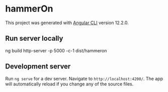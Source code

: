 # hammerOn

This project was generated with [Angular CLI](https://github.com/angular/angular-cli) version 12.2.0.

## Run server locally
ng build
http-server -p 5000 -c-1 dist/hammeron

## Development server

Run `ng serve` for a dev server. Navigate to `http://localhost:4200/`. The app will automatically reload if you change any of the source files.
